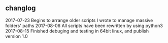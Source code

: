 changlog
--------
2017-07-23 Begins to arrange older scripts I wrote to manage massive folders' paths
2017-08-06 All scripts have been rewritten by using python3
2017-08-15 Finished debuging and testing in 64bit linux, and publish version 1.0 
